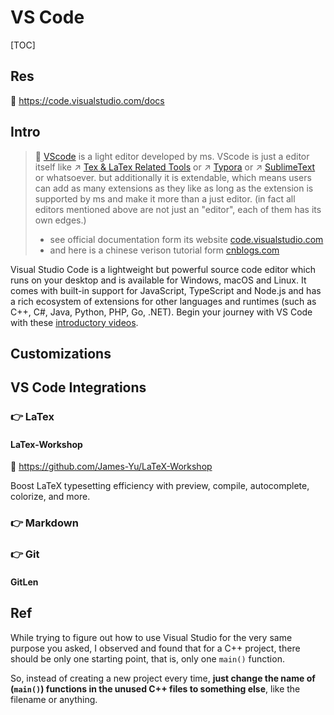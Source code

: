 # VS Code

[TOC]



## Res
📂 https://code.visualstudio.com/docs



## Intro
> 🔗 [VScode](https://code.visualstudio.com) is a light editor developed by ms. VScode is just a editor itself like ↗ [Tex & LaTex Related Tools](../../../Integrated%20CASE%20Tools/Docs%20Tools/Tex%20&%20LaTex%20Related%20Tools/Tex%20&%20LaTex%20Related%20Tools.md) or ↗ [Typora](../../../Integrated%20CASE%20Tools/Docs%20Tools/Markdown%20Related%20Tools/Typora.md) or ↗ [SublimeText](../../../../../🔑%20CS_Core/👩‍💻%20Programming%20Methodology%20and%20Languages/🛠️%20Programming%20Tools%20Chain/Text%20Editors/SublimeText/SublimeText.md) or whatsoever. but additionally it is extendable, which means users can add as many extensions as they like as long as the extension is supported by ms and make it more than a just editor. (in fact all editors mentioned above are not just an "editor", each of them has its own edges.)
> + see official documentation form its website [code.visualstudio.com](https://code.visualstudio.com/docs)
> + and here is a chinese verison tutorial form [cnblogs.com](https://www.cnblogs.com/xenny/p/10139988.html)

Visual Studio Code is a lightweight but powerful source code editor which runs on your desktop and is available for Windows, macOS and Linux. It comes with built-in support for JavaScript, TypeScript and Node.js and has a rich ecosystem of extensions for other languages and runtimes (such as C++, C#, Java, Python, PHP, Go, .NET). Begin your journey with VS Code with these [introductory videos](https://code.visualstudio.com/docs/introvideos/overview).



## Customizations



## VS Code Integrations
### 👉 LaTex
#### LaTex-Workshop
🚧 https://github.com/James-Yu/LaTeX-Workshop

Boost LaTeX typesetting efficiency with preview, compile, autocomplete, colorize, and more.

### 👉 Markdown


### 👉 Git
#### GitLen



## Ref
[Can I compile and debug (run) a single C++ file in Visual Studio 2012? (How to avoid creating too many projects) | Stackoverflow]: https://stackoverflow.com/q/16626536/16542494

While trying to figure out how to use Visual Studio for the very same purpose you asked, I observed and found that for a C++ project, there should be only one starting point, that is, only one `main()` function.

So, instead of creating a new project every time, **just change the name of (`main()`) functions in the unused C++ files to something else**, like the filename or anything.
